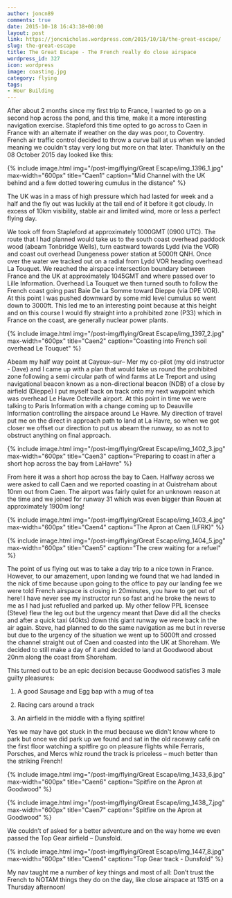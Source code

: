 ```yaml
---
author: joncn89
comments: true
date: 2015-10-18 16:43:38+00:00
layout: post
link: https://joncnicholas.wordpress.com/2015/10/18/the-great-escape/
slug: the-great-escape
title: The Great Escape - The French really do close airspace
wordpress_id: 327
icon: wordpress
image: coasting.jpg
category: flying
tags:
- Hour Building
---
```


After about 2 months since my first trip to France, I wanted to go on a second hop across the pond, and this time, make it a more interesting navigation exercise. Stapleford this time opted to go across to Caen in France with an alternate if weather on the day was poor, to Coventry. French air traffic control decided to throw a curve ball at us when we landed meaning we couldn't stay very long but more on that later. Thankfully on the 08 October 2015 day looked like this:

{% include image.html
            img="/post-img/flying/Great Escape/img_1396_1.jpg"
		max-width="600px"
            title="Caen1"
            caption="Mid Channel with the UK behind and a few dotted towering cumulus in the distance" %}

The UK was in a mass of high pressure which had lasted for week and a half and the fly out was luckily at the tail end of it before it got cloudy. In excess of 10km visibility, stable air and limited wind, more or less a perfect flying day.

We took off from Stapleford at approximately 1000GMT (0900 UTC). The route that I had planned would take us to the south coast overhead paddock wood (abeam Tonbridge Wells), turn eastward towards Lydd (via the VOR) and coast out overhead Dungeness power station at 5000ft QNH. Once over the water we tracked out on a radial from Lydd VOR heading overhead La Touquet. We reached the airspace intersection boundary between France and the UK at approximately 1045GMT and where passed over to Lille Information. Overhead La Touquet we then turned south to follow the French coast going past Baie De La Somme toward Dieppe (via DPE VOR). At this point I was pushed downward by some mid level cumulus so went down to 3000ft. This led me to an interesting point because at this height and on this course I would fly straight into a prohibited zone (P33) which in France on the coast, are generally nuclear power plants.

{% include image.html
            img="/post-img/flying/Great Escape/img_1397_2.jpg"
		max-width="600px"
            title="Caen2"
            caption="Coasting into French soil overhead Le Touquet" %}

Abeam my half way point at Cayeux–sur– Mer my co-pilot (my old instructor - Dave) and I came up with a plan that would take us round the prohibited zone following a semi circular path of wind farms at Le Treport and using navigational beacon known as a non-directional beacon (NDB) of a close by airfield (Dieppe) I put myself back on track onto my next waypoint which was overhead Le Havre Octeville airport. At this point in time we were talking to Paris Information with a change coming up to Deauville Information controlling the airspace around Le Havre. My direction of travel put me on the direct in approach path to land at La Havre, so when we got closer we offset our direction to put us abeam the runway, so as not to obstruct anything on final approach.

{% include image.html
            img="/post-img/flying/Great Escape/img_1402_3.jpg"
		max-width="600px"
            title="Caen3"
            caption="Preparing to coast in after a short hop across the bay from LaHavre" %}

From here it was a short hop across the bay to Caen. Halfway across we were asked to call Caen and we reported coasting in at Ouistreham about 10nm out from Caen. The airport was fairly quiet for an unknown reason at the time and we joined for runway 31 which was even bigger than Rouen at approximately 1900m long!

{% include image.html
            img="/post-img/flying/Great Escape/img_1403_4.jpg"
		max-width="600px"
            title="Caen4"
            caption="The Apron at Caen (LFRK)" %}

{% include image.html
            img="/post-img/flying/Great Escape/img_1404_5.jpg"
		max-width="600px"
            title="Caen5"
            caption="The crew waiting for a refuel" %}

The point of us flying out was to take a day trip to a nice town in France. However, to our amazement, upon landing we found that we had landed in the nick of time because upon going to the office to pay our landing fee we were told French airspace is closing in 20minutes, you have to get out of here! I have never see my instructor run so fast and he broke the news to me as I had just refuelled and parked up. My other fellow PPL licensee (Steve) flew the leg out but the urgency meant that Dave did all the checks and after a quick taxi (40kts) down this giant runway we were back in the air again. Steve, had planned to do the same navigation as me but in reverse but due to the urgency of the situation we went up to 5000ft and crossed the channel straight out of Caen and coasted into the UK at Shoreham. We decided to still make a day of it and decided to land at Goodwood about 20nm along the coast from Shoreham.

This turned out to be an epic decision because Goodwood satisfies 3 male guilty pleasures:
	
  1. A good Sausage and Egg bap with a mug of tea

	
  2. Racing cars around a track

	
  3. An airfield in the middle with a flying spitfire!


Yes we may have got stuck in the mud because we didn't know where to park but once we did park up we found and sat in the old raceway café on the first floor watching a spitfire go on pleasure flights while Ferraris, Porsches, and Mercs whiz round the track is priceless – much better than the striking French!

{% include image.html
            img="/post-img/flying/Great Escape/img_1433_6.jpg"
		max-width="600px"
            title="Caen6"
            caption="Spitfire on the Apron at Goodwood" %}

{% include image.html
            img="/post-img/flying/Great Escape/img_1438_7.jpg"
		max-width="600px"
            title="Caen7"
            caption="Spitfire on the Apron at Goodwood" %}


We couldn’t of asked for a better adventure and on the way home we even passed the Top Gear airfield – Dunsfold.

{% include image.html
            img="/post-img/flying/Great Escape/img_1447_8.jpg"
		max-width="600px"
            title="Caen4"
            caption="Top Gear track - Dunsfold" %}

My nav taught me a number of key things and most of all: Don’t trust the French to NOTAM things they do on the day, like close airspace at 1315 on a Thursday afternoon!
